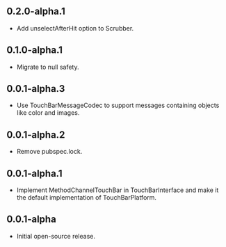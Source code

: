 ## 0.2.0-alpha.1
- Add unselectAfterHit option to Scrubber.

## 0.1.0-alpha.1
- Migrate to null safety.

## 0.0.1-alpha.3
- Use TouchBarMessageCodec to support messages containing objects like color and images.

## 0.0.1-alpha.2
- Remove pubspec.lock.

## 0.0.1-alpha.1
- Implement MethodChannelTouchBar in TouchBarInterface and make it the default implementation of TouchBarPlatform.

## 0.0.1-alpha
- Initial open-source release.
